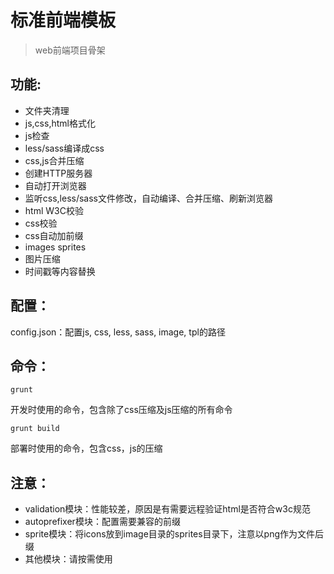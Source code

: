 # 标准前端模板

> web前端项目骨架

## 功能:
- 文件夹清理
- js,css,html格式化
- js检查
- less/sass编译成css
- css,js合并压缩
- 创建HTTP服务器
- 自动打开浏览器
- 监听css,less/sass文件修改，自动编译、合并压缩、刷新浏览器
- html W3C校验
- css校验
- css自动加前缀
- images sprites
- 图片压缩
- 时间戳等内容替换

## 配置：
config.json：配置js, css, less, sass, image, tpl的路径


## 命令：
```
grunt
```
开发时使用的命令，包含除了css压缩及js压缩的所有命令
```
grunt build
```
部署时使用的命令，包含css，js的压缩

## 注意：
- validation模块：性能较差，原因是有需要远程验证html是否符合w3c规范
- autoprefixer模块：配置需要兼容的前缀
- sprite模块：将icons放到image目录的sprites目录下，注意以png作为文件后缀
- 其他模块：请按需使用
